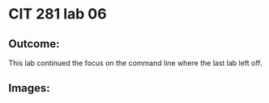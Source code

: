 # CIT 281 lab 06

## Outcome:

This lab continued the focus on the command line where the last lab left off. 

## Images: 


